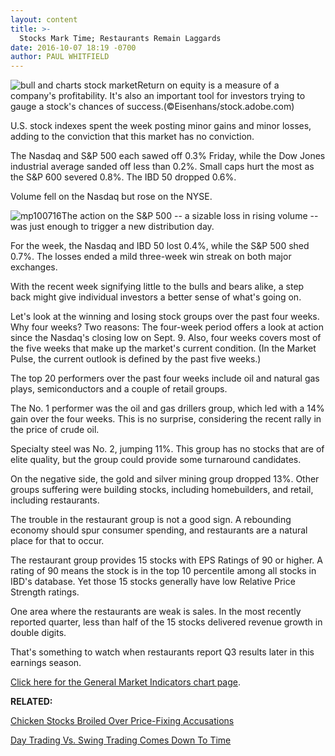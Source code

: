 ```yaml
---
layout: content
title: >-
  Stocks Mark Time; Restaurants Remain Laggards
date: 2016-10-07 18:19 -0700
author: PAUL WHITFIELD
---
```






![bull and charts stock market](https://www.investors.com/wp-content/uploads/2016/07/stock-bull-1-adobe.jpg)Return on equity is a measure of a company's profitability. It's also an important tool for investors trying to gauge a stock's chances of success.(©Eisenhans/stock.adobe.com)









U.S. stock indexes spent the week posting minor gains and minor losses, adding to the conviction that this market has no conviction.


The Nasdaq and S&P 500 each sawed off 0.3% Friday, while the Dow Jones industrial average sanded off less than 0.2%. Small caps hurt the most as the S&P 600 severed 0.8%. The IBD 50 dropped 0.6%.


Volume fell on the Nasdaq but rose on the NYSE.


![mp100716](https://www.investors.com/wp-content/uploads/2016/10/MP100716.png)The action on the S&P 500 -- a sizable loss in rising volume -- was just enough to trigger a new distribution day.


For the week, the Nasdaq and IBD 50 lost 0.4%, while the S&P 500 shed 0.7%. The losses ended a mild three-week win streak on both major exchanges.


With the recent week signifying little to the bulls and bears alike, a step back might give individual investors a better sense of what's going on.


Let's look at the winning and losing stock groups over the past four weeks. Why four weeks? Two reasons: The four-week period offers a look at action since the Nasdaq's closing low on Sept. 9. Also, four weeks covers most of the five weeks that make up the market's current condition. (In the Market Pulse, the current outlook is defined by the past five weeks.)


The top 20 performers over the past four weeks include oil and natural gas plays, semiconductors and a couple of retail groups.


The No. 1 performer was the oil and gas drillers group, which led with a 14% gain over the four weeks. This is no surprise, considering the recent rally in the price of crude oil.


Specialty steel was No. 2, jumping 11%. This group has no stocks that are of elite quality, but the group could provide some turnaround candidates.


On the negative side, the gold and silver mining group dropped 13%. Other groups suffering were building stocks, including homebuilders, and retail, including restaurants.


The trouble in the restaurant group is not a good sign. A rebounding economy should spur consumer spending, and restaurants are a natural place for that to occur.


The restaurant group provides 15 stocks with EPS Ratings of 90 or higher. A rating of 90 means the stock is in the top 10 percentile among all stocks in IBD's database. Yet those 15 stocks generally have low Relative Price Strength ratings.


One area where the restaurants are weak is sales. In the most recently reported quarter, less than half of the 15 stocks delivered revenue growth in double digits.


That's something to watch when restaurants report Q3 results later in this earnings season.


[Click here for the General Market Indicators chart page](https://www.investors.com/wp-content/uploads/2016/10/GMI_101016.pdf).


**RELATED:**


[Chicken Stocks Broiled Over Price-Fixing Accusations](https://www.investors.com/news/tyson-chicken-stocks-broiled-over-price-collusion-lawsuit/)


[Day Trading Vs. Swing Trading Comes Down To Time](https://www.investors.com/research/swing-trading/day-trading-versus-swing-trading-comes-down-to-time/)




